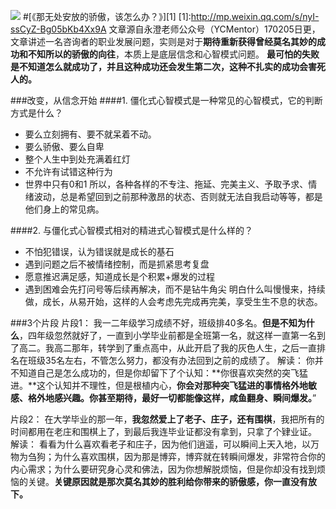 ![](./_image/708530545765383559.jpg)
#[《那无处安放的骄傲，该怎么办？》][1]
[1]:http://mp.weixin.qq.com/s/nyI-ssCyZ-Bg05bKb4Xx9A
文章源自永澄老师公众号（YCMentor）170205日更，文章讲述一名咨询者的职业发展问题，实则是对于**期待重新获得曾经莫名其妙的成功和不知所以的骄傲的向往**，本质上是底层信念和心智模式问题。
**最可怕的失败是不知道怎么就成功了，并且这种成功还会发生第二次，这种不扎实的成功会害死人的。**

###改变，从信念开始
####1. 僵化式心智模式是一种常见的心智模式，它的判断方式是什么？
 - 要么立刻拥有、要不就呆着不动。
 - 要么骄傲、要么自卑
 - 整个人生中到处充满着红灯
 - 不允许有试错这种行为
 - 世界中只有0和1
所以，各种各样的不专注、拖延、完美主义、予取予求、情绪波动，总是希望回到之前那种激昂的状态、否则就无法自我启动等等，都是他们身上的常见病。

####2. 与僵化式心智模式相对的精进式心智模式是什么样的？
 - 不怕犯错误，认为错误就是成长的基石
 - 遇到问题之后不被情绪控制，而是抓紧思考复盘
 - 愿意推迟满足感，知道成长是个积累+爆发的过程
 - 遇到困难会先打问号等后续再解决，而不是钻牛角尖
明白什么叫慢慢来，持续做，成长，从易开始，这样的人会考虑先完成再完美，享受生生不息的状态。

###3个片段
片段1：
我一二年级学习成绩不好，班级排40多名。**但是不知为什么**，四年级忽然就好了，一直到小学毕业前都是全班第一名，就这样一直第一名到了高二。我高二那年，转学到了重点高中，从此开启了我的灰色人生，之后一直排名在班级35名左右，不管怎么努力，都没有办法回到之前的成绩了。
解读：
你并不知道自己是怎么成功的，但是你却留下了个认知：**你很喜欢突然的突飞猛进。**这个认知并不理性，但是根植内心，**你会对那种突飞猛进的事情格外地敏感、格外地感兴趣。你甚至期待，最好一切都能像这样，咸鱼翻身、瞬间爆发。**”

片段2：
在大学毕业的那一年，**我忽然爱上了老子、庄子，还有围棋**，我把所有的时间都用在老庄和围棋上了，到最后我连毕业证都没有拿到，只拿了个肄业证。
解读：
看看为什么喜欢看老子和庄子，因为他们逍遥，可以瞬间上天入地，以万物为刍狗；为什么喜欢围棋，因为那是博弈，博弈就在转瞬间爆发，非常符合你的内心需求；为什么要研究身心灵和佛法，因为你想解脱烦恼，但是你却没有找到烦恼的关键。**关键原因就是那次莫名其妙的胜利给你带来的骄傲感，你一直没有放下。**
